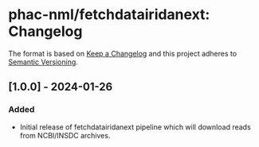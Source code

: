 # phac-nml/fetchdatairidanext: Changelog

The format is based on [Keep a Changelog](https://keepachangelog.com/en/1.0.0/)
and this project adheres to [Semantic Versioning](https://semver.org/spec/v2.0.0.html).

## [1.0.0] - 2024-01-26

### Added

- Initial release of fetchdatairidanext pipeline which will download reads from NCBI/INSDC archives.
